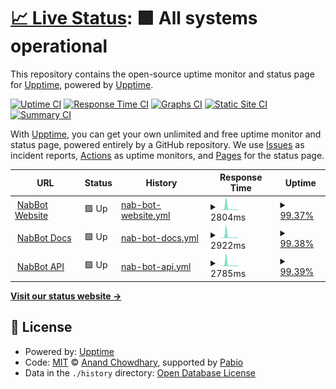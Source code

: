 # [📈 Live Status](https://upptime.github.io/upptime): <!--live status--> **🟩 All systems operational**

This repository contains the open-source uptime monitor and status page for [Upptime](https://upptime.js.org), powered by [Upptime](https://github.com/upptime/upptime).

[![Uptime CI](https://github.com/NabDev/status/workflows/Uptime%20CI/badge.svg)](https://github.com/NabDev/status/actions?query=workflow%3A%22Uptime+CI%22)
[![Response Time CI](https://github.com/NabDev/status/workflows/Response%20Time%20CI/badge.svg)](https://github.com/NabDev/status/actions?query=workflow%3A%22Response+Time+CI%22)
[![Graphs CI](https://github.com/NabDev/status/workflows/Graphs%20CI/badge.svg)](https://github.com/NabDev/status/actions?query=workflow%3A%22Graphs+CI%22)
[![Static Site CI](https://github.com/NabDev/status/workflows/Static%20Site%20CI/badge.svg)](https://github.com/NabDev/status/actions?query=workflow%3A%22Static+Site+CI%22)
[![Summary CI](https://github.com/NabDev/status/workflows/Summary%20CI/badge.svg)](https://github.com/NabDev/status/actions?query=workflow%3A%22Summary+CI%22)

With [Upptime](https://upptime.js.org), you can get your own unlimited and free uptime monitor and status page, powered entirely by a GitHub repository. We use [Issues](https://github.com/upptime/upptime/issues) as incident reports, [Actions](https://github.com/NabDev/status/actions) as uptime monitors, and [Pages](https://upptime.github.io/upptime) for the status page.

<!--start: status pages-->
<!-- This summary is generated by Upptime (https://github.com/upptime/upptime) -->
<!-- Do not edit this manually, your changes will be overwritten -->
<!-- prettier-ignore -->
| URL | Status | History | Response Time | Uptime |
| --- | ------ | ------- | ------------- | ------ |
| <img alt="" src="https://icons.duckduckgo.com/ip3/nabbot.xyz.ico" height="13"> [NabBot Website](https://nabbot.xyz) | 🟩 Up | [nab-bot-website.yml](https://github.com/NabDev/status/commits/HEAD/history/nab-bot-website.yml) | <details><summary><img alt="Response time graph" src="./graphs/nab-bot-website/response-time-week.png" height="20"> 2804ms</summary><br><a href="https://NabDev.github.io/status/history/nab-bot-website"><img alt="Response time 1149" src="https://img.shields.io/endpoint?url=https%3A%2F%2Fraw.githubusercontent.com%2FNabDev%2Fstatus%2FHEAD%2Fapi%2Fnab-bot-website%2Fresponse-time.json"></a><br><a href="https://NabDev.github.io/status/history/nab-bot-website"><img alt="24-hour response time 736" src="https://img.shields.io/endpoint?url=https%3A%2F%2Fraw.githubusercontent.com%2FNabDev%2Fstatus%2FHEAD%2Fapi%2Fnab-bot-website%2Fresponse-time-day.json"></a><br><a href="https://NabDev.github.io/status/history/nab-bot-website"><img alt="7-day response time 2804" src="https://img.shields.io/endpoint?url=https%3A%2F%2Fraw.githubusercontent.com%2FNabDev%2Fstatus%2FHEAD%2Fapi%2Fnab-bot-website%2Fresponse-time-week.json"></a><br><a href="https://NabDev.github.io/status/history/nab-bot-website"><img alt="30-day response time 1190" src="https://img.shields.io/endpoint?url=https%3A%2F%2Fraw.githubusercontent.com%2FNabDev%2Fstatus%2FHEAD%2Fapi%2Fnab-bot-website%2Fresponse-time-month.json"></a><br><a href="https://NabDev.github.io/status/history/nab-bot-website"><img alt="1-year response time 1149" src="https://img.shields.io/endpoint?url=https%3A%2F%2Fraw.githubusercontent.com%2FNabDev%2Fstatus%2FHEAD%2Fapi%2Fnab-bot-website%2Fresponse-time-year.json"></a></details> | <details><summary><a href="https://NabDev.github.io/status/history/nab-bot-website">99.37%</a></summary><a href="https://NabDev.github.io/status/history/nab-bot-website"><img alt="All-time uptime 99.26%" src="https://img.shields.io/endpoint?url=https%3A%2F%2Fraw.githubusercontent.com%2FNabDev%2Fstatus%2FHEAD%2Fapi%2Fnab-bot-website%2Fuptime.json"></a><br><a href="https://NabDev.github.io/status/history/nab-bot-website"><img alt="24-hour uptime 100.00%" src="https://img.shields.io/endpoint?url=https%3A%2F%2Fraw.githubusercontent.com%2FNabDev%2Fstatus%2FHEAD%2Fapi%2Fnab-bot-website%2Fuptime-day.json"></a><br><a href="https://NabDev.github.io/status/history/nab-bot-website"><img alt="7-day uptime 99.37%" src="https://img.shields.io/endpoint?url=https%3A%2F%2Fraw.githubusercontent.com%2FNabDev%2Fstatus%2FHEAD%2Fapi%2Fnab-bot-website%2Fuptime-week.json"></a><br><a href="https://NabDev.github.io/status/history/nab-bot-website"><img alt="30-day uptime 99.85%" src="https://img.shields.io/endpoint?url=https%3A%2F%2Fraw.githubusercontent.com%2FNabDev%2Fstatus%2FHEAD%2Fapi%2Fnab-bot-website%2Fuptime-month.json"></a><br><a href="https://NabDev.github.io/status/history/nab-bot-website"><img alt="1-year uptime 99.26%" src="https://img.shields.io/endpoint?url=https%3A%2F%2Fraw.githubusercontent.com%2FNabDev%2Fstatus%2FHEAD%2Fapi%2Fnab-bot-website%2Fuptime-year.json"></a></details>
| <img alt="" src="https://icons.duckduckgo.com/ip3/docs.nabbot.xyz.ico" height="13"> [NabBot Docs](https://docs.nabbot.xyz) | 🟩 Up | [nab-bot-docs.yml](https://github.com/NabDev/status/commits/HEAD/history/nab-bot-docs.yml) | <details><summary><img alt="Response time graph" src="./graphs/nab-bot-docs/response-time-week.png" height="20"> 2922ms</summary><br><a href="https://NabDev.github.io/status/history/nab-bot-docs"><img alt="Response time 1209" src="https://img.shields.io/endpoint?url=https%3A%2F%2Fraw.githubusercontent.com%2FNabDev%2Fstatus%2FHEAD%2Fapi%2Fnab-bot-docs%2Fresponse-time.json"></a><br><a href="https://NabDev.github.io/status/history/nab-bot-docs"><img alt="24-hour response time 926" src="https://img.shields.io/endpoint?url=https%3A%2F%2Fraw.githubusercontent.com%2FNabDev%2Fstatus%2FHEAD%2Fapi%2Fnab-bot-docs%2Fresponse-time-day.json"></a><br><a href="https://NabDev.github.io/status/history/nab-bot-docs"><img alt="7-day response time 2922" src="https://img.shields.io/endpoint?url=https%3A%2F%2Fraw.githubusercontent.com%2FNabDev%2Fstatus%2FHEAD%2Fapi%2Fnab-bot-docs%2Fresponse-time-week.json"></a><br><a href="https://NabDev.github.io/status/history/nab-bot-docs"><img alt="30-day response time 1346" src="https://img.shields.io/endpoint?url=https%3A%2F%2Fraw.githubusercontent.com%2FNabDev%2Fstatus%2FHEAD%2Fapi%2Fnab-bot-docs%2Fresponse-time-month.json"></a><br><a href="https://NabDev.github.io/status/history/nab-bot-docs"><img alt="1-year response time 1209" src="https://img.shields.io/endpoint?url=https%3A%2F%2Fraw.githubusercontent.com%2FNabDev%2Fstatus%2FHEAD%2Fapi%2Fnab-bot-docs%2Fresponse-time-year.json"></a></details> | <details><summary><a href="https://NabDev.github.io/status/history/nab-bot-docs">99.38%</a></summary><a href="https://NabDev.github.io/status/history/nab-bot-docs"><img alt="All-time uptime 99.22%" src="https://img.shields.io/endpoint?url=https%3A%2F%2Fraw.githubusercontent.com%2FNabDev%2Fstatus%2FHEAD%2Fapi%2Fnab-bot-docs%2Fuptime.json"></a><br><a href="https://NabDev.github.io/status/history/nab-bot-docs"><img alt="24-hour uptime 100.00%" src="https://img.shields.io/endpoint?url=https%3A%2F%2Fraw.githubusercontent.com%2FNabDev%2Fstatus%2FHEAD%2Fapi%2Fnab-bot-docs%2Fuptime-day.json"></a><br><a href="https://NabDev.github.io/status/history/nab-bot-docs"><img alt="7-day uptime 99.38%" src="https://img.shields.io/endpoint?url=https%3A%2F%2Fraw.githubusercontent.com%2FNabDev%2Fstatus%2FHEAD%2Fapi%2Fnab-bot-docs%2Fuptime-week.json"></a><br><a href="https://NabDev.github.io/status/history/nab-bot-docs"><img alt="30-day uptime 99.86%" src="https://img.shields.io/endpoint?url=https%3A%2F%2Fraw.githubusercontent.com%2FNabDev%2Fstatus%2FHEAD%2Fapi%2Fnab-bot-docs%2Fuptime-month.json"></a><br><a href="https://NabDev.github.io/status/history/nab-bot-docs"><img alt="1-year uptime 99.22%" src="https://img.shields.io/endpoint?url=https%3A%2F%2Fraw.githubusercontent.com%2FNabDev%2Fstatus%2FHEAD%2Fapi%2Fnab-bot-docs%2Fuptime-year.json"></a></details>
| <img alt="" src="https://icons.duckduckgo.com/ip3/api.nabbot.xyz.ico" height="13"> [NabBot API](https://api.nabbot.xyz/healthcheck) | 🟩 Up | [nab-bot-api.yml](https://github.com/NabDev/status/commits/HEAD/history/nab-bot-api.yml) | <details><summary><img alt="Response time graph" src="./graphs/nab-bot-api/response-time-week.png" height="20"> 2785ms</summary><br><a href="https://NabDev.github.io/status/history/nab-bot-api"><img alt="Response time 1248" src="https://img.shields.io/endpoint?url=https%3A%2F%2Fraw.githubusercontent.com%2FNabDev%2Fstatus%2FHEAD%2Fapi%2Fnab-bot-api%2Fresponse-time.json"></a><br><a href="https://NabDev.github.io/status/history/nab-bot-api"><img alt="24-hour response time 757" src="https://img.shields.io/endpoint?url=https%3A%2F%2Fraw.githubusercontent.com%2FNabDev%2Fstatus%2FHEAD%2Fapi%2Fnab-bot-api%2Fresponse-time-day.json"></a><br><a href="https://NabDev.github.io/status/history/nab-bot-api"><img alt="7-day response time 2785" src="https://img.shields.io/endpoint?url=https%3A%2F%2Fraw.githubusercontent.com%2FNabDev%2Fstatus%2FHEAD%2Fapi%2Fnab-bot-api%2Fresponse-time-week.json"></a><br><a href="https://NabDev.github.io/status/history/nab-bot-api"><img alt="30-day response time 1223" src="https://img.shields.io/endpoint?url=https%3A%2F%2Fraw.githubusercontent.com%2FNabDev%2Fstatus%2FHEAD%2Fapi%2Fnab-bot-api%2Fresponse-time-month.json"></a><br><a href="https://NabDev.github.io/status/history/nab-bot-api"><img alt="1-year response time 1248" src="https://img.shields.io/endpoint?url=https%3A%2F%2Fraw.githubusercontent.com%2FNabDev%2Fstatus%2FHEAD%2Fapi%2Fnab-bot-api%2Fresponse-time-year.json"></a></details> | <details><summary><a href="https://NabDev.github.io/status/history/nab-bot-api">99.39%</a></summary><a href="https://NabDev.github.io/status/history/nab-bot-api"><img alt="All-time uptime 99.89%" src="https://img.shields.io/endpoint?url=https%3A%2F%2Fraw.githubusercontent.com%2FNabDev%2Fstatus%2FHEAD%2Fapi%2Fnab-bot-api%2Fuptime.json"></a><br><a href="https://NabDev.github.io/status/history/nab-bot-api"><img alt="24-hour uptime 100.00%" src="https://img.shields.io/endpoint?url=https%3A%2F%2Fraw.githubusercontent.com%2FNabDev%2Fstatus%2FHEAD%2Fapi%2Fnab-bot-api%2Fuptime-day.json"></a><br><a href="https://NabDev.github.io/status/history/nab-bot-api"><img alt="7-day uptime 99.39%" src="https://img.shields.io/endpoint?url=https%3A%2F%2Fraw.githubusercontent.com%2FNabDev%2Fstatus%2FHEAD%2Fapi%2Fnab-bot-api%2Fuptime-week.json"></a><br><a href="https://NabDev.github.io/status/history/nab-bot-api"><img alt="30-day uptime 99.86%" src="https://img.shields.io/endpoint?url=https%3A%2F%2Fraw.githubusercontent.com%2FNabDev%2Fstatus%2FHEAD%2Fapi%2Fnab-bot-api%2Fuptime-month.json"></a><br><a href="https://NabDev.github.io/status/history/nab-bot-api"><img alt="1-year uptime 99.89%" src="https://img.shields.io/endpoint?url=https%3A%2F%2Fraw.githubusercontent.com%2FNabDev%2Fstatus%2FHEAD%2Fapi%2Fnab-bot-api%2Fuptime-year.json"></a></details>

<!--end: status pages-->

[**Visit our status website →**](https://upptime.github.io/upptime)

## 📄 License

- Powered by: [Upptime](https://github.com/upptime/upptime)
- Code: [MIT](./LICENSE) © [Anand Chowdhary](https://anandchowdhary.com), supported by [Pabio](https://pabio.com)
- Data in the `./history` directory: [Open Database License](https://opendatacommons.org/licenses/odbl/1-0/)
